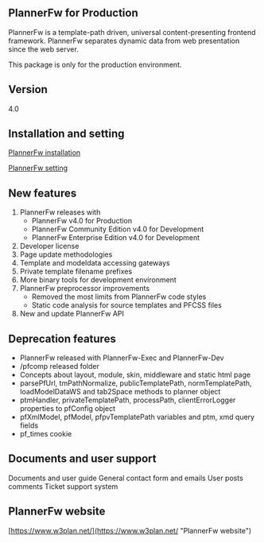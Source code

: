 PlannerFw for Production
------------------------

PlannerFw is a template-path driven, universal content-presenting frontend framework. PlannerFw separates dynamic data from web presentation since the web server.

This package is only for the production environment.


Version
-------

4.0


Installation and setting
------------------------

[PlannerFw installation](https://www.w3plan.net/plannerfw-installation/ "PlannerFw installation")

[PlannerFw setting](https://www.w3plan.net/configuration-setting/ "PlannerFw setting")


New features
------------

  1. PlannerFw releases with
     * PlannerFw v4.0 for Production
     * PlannerFw Community Edition v4.0 for Development
     * PlannerFw Enterprise Edition v4.0 for Development
  2. Developer license
  3. Page update methodologies
  4. Template and modeldata accessing gateways
  5. Private template filename prefixes
  6. More binary tools for development environment
  7. PlannerFw preprocessor improvements
     * Removed the most limits from PlannerFw code styles 
     * Static code analysis for source templates and PFCSS files    
  8. New and update PlannerFw API


Deprecation features
--------------------

  * PlannerFw released with PlannerFw-Exec and PlannerFw-Dev
  * /pfcomp released folder
  * Concepts about layout, module, skin, middleware and static html page
  * parsePfUrl, tmPathNormalize, publicTemplatePath, normTemplatePath, loadModelDataWS and tab2Space methods to planner object
  * ptmHandler, privateTemplatePath, processPath, clientErrorLogger properties to pfConfig object
  * pfXmlModel, pfModel, pfpvTemplatePath variables and ptm, xmd query fields
  * pf_times cookie


Documents and user support
--------------------------

Documents and user guide
General contact form and emails
User posts comments
Ticket support system


PlannerFw website
-----------------

[https://www.w3plan.net/](https://www.w3plan.net/ "PlannerFw website")


